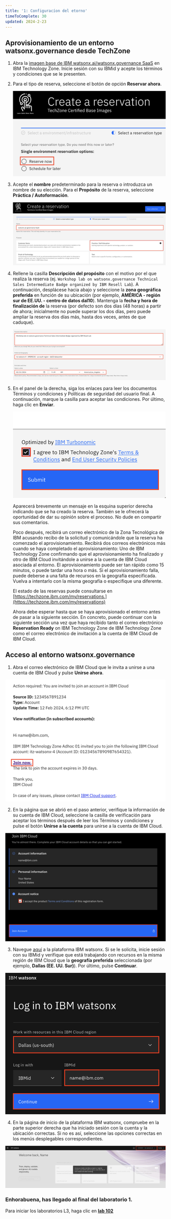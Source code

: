 ```yaml
---
title: '1: Configuracíon del etorno'
timeToComplete: 30
updated: 2024-2-23
---
```

## Aprovisionamiento de un entorno watsonx.governance desde TechZone

1.  Abra la [imagen base de IBM watsonx.ai/watsonx.governance SaaS](https://techzone.ibm.com/my/reservations/create/64b8490a564e190017b8f4eb) en IBM Technology Zone. Inicie sesión con su IBMid y acepte los términos y condiciones que se le presenten.

2.  Para el tipo de reserva, seleccione el botón de opción **Reservar ahora**.

    ![](./images/1/techzone-env-reservetype.png)

3.  Acepte el **nombre** predeterminado para la reserva o introduzca un nombre de su elección. Para el **Propósito** de la reserva, seleccione **Práctica / Autoformación**.

    ![](./images/1/techzone-env-reserve-fill.png)

4.  Rellene la casilla **Descripción del propósito** con el motivo por el que realiza la reserva (ej. `Workshop lab on watsonx.governance Technical Sales Intermediate Badge organized by IBM Resell Lab`). A continuación, desplácese hacia abajo y seleccione la **zona geográfica preferida** en función de su ubicación (por ejemplo, **AMÉRICA - región sur de EE.UU. - centro de datos dal10**). Mantenga la **fecha y hora de finalización de** la reserva (por defecto son dos días (48 horas) a partir de ahora; inicialmente no puede superar los dos días, pero puede ampliar la reserva dos días más, hasta dos veces, antes de que caduque).

    ![](./images/1/techzone-env-reserve-fill-last.png)

5.  En el panel de la derecha, siga los enlaces para leer los documentos Términos y condiciones y Políticas de seguridad del usuario final. A continuación, marque la casilla para aceptar las condiciones. Por último, haga clic en **Enviar**.

    ![](./images/1/techzone-env-reserve-fill-submit.png)

    Aparecerá brevemente un mensaje en la esquina superior derecha indicando que se ha creado la reserva. También se le ofrecerá la oportunidad de dar su opinión sobre el proceso. No dude en compartir sus comentarios.

    Poco después, recibirá un correo electrónico de la Zona Tecnológica de IBM acusando recibo de la solicitud y comunicándole que la reserva ha comenzado el aprovisionamiento. Recibirá dos correos electrónicos más cuando se haya completado el aprovisionamiento: Uno de IBM Technology Zone confirmando que el aprovisionamiento ha finalizado y otro de IBM Cloud invitándole a unirse a la cuenta de IBM Cloud asociada al entorno. El aprovisionamiento puede ser tan rápido como 15 minutos, o puede tardar una hora o más. Si el aprovisionamiento falla, puede deberse a una falta de recursos en la geografía especificada. Vuelva a intentarlo con la misma geografía o especifique una diferente.

    El estado de las reservas puede consultarse en [https://techzone.ibm.com/my/reservations.](https://techzone.ibm.com/my/reservations)

    Ahora debe esperar hasta que se haya aprovisionado el entorno antes de pasar a la siguiente sección. En concreto, puede continuar con la siguiente sección una vez que haya recibido tanto el correo electrónico **Reservation Ready** on IBM Technology Zone de IBM Technology Zone como el correo electrónico de invitación a la cuenta de IBM Cloud de IBM Cloud.

## Acceso al entorno watsonx.governance

1.  Abra el correo electrónico de IBM Cloud que le invita a unirse a una cuenta de IBM Cloud y pulse **Unirse ahora**.

![](./images/1/join-cloud-account.png)

2.  En la página que se abrió en el paso anterior, verifique la información de su cuenta de IBM Cloud, seleccione la casilla de verificación para aceptar los términos después de leer los Términos y condiciones y pulse el botón **Unirse a la cuenta** para unirse a la cuenta de IBM Cloud.

![](./images/1/join-ibm-cloud.png)

3.  Navegue [aquí](https://dataplatform.cloud.ibm.com/wx/home?context=wx) a la plataforma IBM watsonx. Si se le solicita, inicie sesión con su IBMid y verifique que está trabajando con recursos en la misma región de IBM Cloud que la **geografía preferida** seleccionada (por ejemplo, **Dallas (EE. UU. Sur)**). Por último, pulse **Continuar**.

![](./images/1/watsonx-platform-login.png)

4.  En la página de inicio de la plataforma IBM watsonx, compruebe en la parte superior derecha que ha iniciado sesión con la cuenta y la ubicación correctas. Si no es así, seleccione las opciones correctas en los menús desplegables correspondientes.

![](./images/1/select-correct-account.png)

### Enhorabuena, has llegado al final del laboratorio 1.

Para iniciar los laboratorios L3, haga clic en **[lab 102](/watsonx/watsonxgov/102)**
